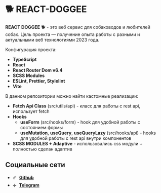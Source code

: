 # 🐕 REACT-DOGGEE

**REACT DOGGEE** 🐕 - это веб сервис для собаководов и любителей собак. Цель проекта — получение опыта работы с разными и актуальными веб технологиями 2023 года.

Конфигурация проекта:
+ **TypeScript**
+ **React**
+ **React Router Dom v6.4**
+ **SCSS Modules**
+ **ESLint, Prettier, Stylelint**
+ **Vite**

В данном репозитории можно найти кастомные реализации:
+ **Fetch Api Class** (src/utils/api) - класс для работы с rest api, использует fetch
+ **Hooks**
  + **useForm** (src/hooks/form) - hook для удобной работы с состоянием формы
  + **useMutation**, **useQuery**, **useQueryLazy** (src/hooks/api) - hooks для удобной работы с rest api внутри компонентов
+ **SCSS MODULES + Adaptive** - использовались css модули + полностью сделан адаптив

## Социальные сети

- :comet: &nbsp;**[Github](https://github.com/str0yka)**
- :airplane: &nbsp;**[Telegram](https://t.me/stroykov)**